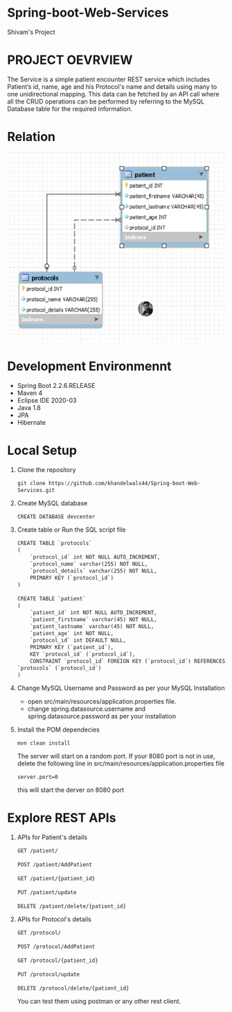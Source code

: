 # Spring-boot-Web-Services
Shivam's Project

# PROJECT OEVRVIEW
The Service is a simple patient encounter REST service which includes Patient’s id, name, age and his Protocol's name and details using many to one unidirectional mapping. This data can be fetched by an API call where all the CRUD operations can be performed by referring to the MySQL Database table for the required information.

# Relation

  ![](Image/Database%20ER%20Diagram.png)

# Development Environmennt
- Spring Boot 2.2.6.RELEASE
- Maven 4
- Eclipse IDE 2020-03
- Java 1.8
- JPA
- Hibernate

# Local Setup
1. Clone the repository
      
    ```
    git clone https://github.com/khandelwals44/Spring-boot-Web-Services.git
    ```
    
2. Create MySQL database

    ```
    CREATE DATABASE devcenter
    ```
  
    
3. Create table or Run the SQL script file

    ```
    CREATE TABLE `protocols` 
    (
        `protocol_id` int NOT NULL AUTO_INCREMENT,
        `protocol_name` varchar(255) NOT NULL,
        `protocol_details` varchar(255) NOT NULL,
        PRIMARY KEY (`protocol_id`)
    )
    
    CREATE TABLE `patient` 
    (
        `patient_id` int NOT NULL AUTO_INCREMENT,
        `patient_firstname` varchar(45) NOT NULL,
        `patient_lastname` varchar(45) NOT NULL,
        `patient_age` int NOT NULL,
        `protocol_id` int DEFAULT NULL,
        PRIMARY KEY (`patient_id`),
        KEY `protocol_id` (`protocol_id`),
        CONSTRAINT `protocol_id` FOREIGN KEY (`protocol_id`) REFERENCES `protocols` (`protocol_id`)
    )
    ```
    
4. Change MySQL Username and Password as per your MySQL Installation
  
    - open src/main/resources/application.properties file.
    - change spring.datasource.username and spring.datasource.password as per your installation
  
  
  
5. Install the POM dependecies
    ```
    mvn clean install
    ```
    The server will start on a random port.
    If your 8080 port is not in use, delete the following line in src/main/resources/application.properties file
     ```
     server.port=0
     ```
    this will start the derver on 8080 port
    
 # Explore REST APIs
 
  1. APIs for Patient's details
      ```
      GET /patient/

      POST /patient/AddPatient

      GET /patient/{patient_id}

      PUT /patient/update

      DELETE /patient/delete/{patient_id}
      ```
    
  2. APIs for Protocol's details
 
      ```
      GET /protocol/

      POST /protocol/AddPatient

      GET /protocol/{patient_id}

      PUT /protocol/update

      DELETE /protocol/delete/{patient_id}
      ```
      
     You can test them using postman or any other rest client.
